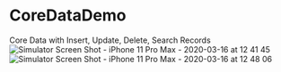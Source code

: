 # CoreDataDemo
Core Data with Insert, Update, Delete, Search Records
![Simulator Screen Shot - iPhone 11 Pro Max - 2020-03-16 at 12 41 45](https://user-images.githubusercontent.com/62167411/76733652-43905600-6787-11ea-8638-a9d1475550fd.png)
![Simulator Screen Shot - iPhone 11 Pro Max - 2020-03-16 at 12 48 06](https://user-images.githubusercontent.com/62167411/76733681-5014ae80-6787-11ea-867b-6b03cf17e14b.png)
